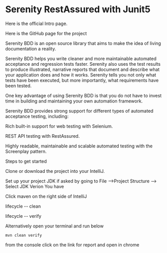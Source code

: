 # Serenity RestAssured with Junit5 
Here is the official Intro page.

Here is the GitHub page for the project

Serenity BDD is an open source library that aims to make the idea of living documentation a reality.

Serenity BDD helps you write cleaner and more maintainable automated acceptance and regression tests faster. Serenity also uses the test results to produce illustrated, narrative reports that document and describe what your application does and how it works. Serenity tells you not only what tests have been executed, but more importantly, what requirements have been tested.

One key advantage of using Serenity BDD is that you do not have to invest time in building and maintaining your own automation framework.

Serenity BDD provides strong support for different types of automated acceptance testing, including:

Rich built-in support for web testing with Selenium.

REST API testing with RestAssured.

Highly readable, maintainable and scalable automated testing with the Screenplay pattern.

Steps to get started

Clone or download the project into your IntelliJ.

Set up your project JDK if asked by going to File -->Project Structure --> Select JDK Verion You have

Click maven on the right side of IntelliJ

lifecycle -- clean

lifecycle -- verify

Alternatively open your terminal and run below
    
    mvn clean verify

from the console click on the link for report and open in chrome
